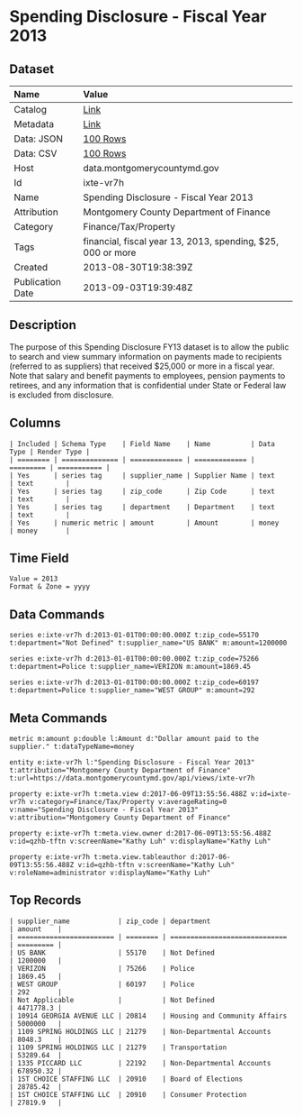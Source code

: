 # Spending Disclosure - Fiscal Year 2013

## Dataset

| Name | Value |
| :--- | :---- |
| Catalog | [Link](https://catalog.data.gov/dataset/spending-disclosure-fiscal-year-2013-620d4) |
| Metadata | [Link](https://data.montgomerycountymd.gov/api/views/ixte-vr7h) |
| Data: JSON | [100 Rows](https://data.montgomerycountymd.gov/api/views/ixte-vr7h/rows.json?max_rows=100) |
| Data: CSV | [100 Rows](https://data.montgomerycountymd.gov/api/views/ixte-vr7h/rows.csv?max_rows=100) |
| Host | data.montgomerycountymd.gov |
| Id | ixte-vr7h |
| Name | Spending Disclosure - Fiscal Year 2013 |
| Attribution | Montgomery County Department of Finance |
| Category | Finance/Tax/Property |
| Tags | financial, fiscal year 13, 2013, spending, $25, 000 or more |
| Created | 2013-08-30T19:38:39Z |
| Publication Date | 2013-09-03T19:39:48Z |

## Description

The purpose of this Spending Disclosure FY13 dataset is to allow the public to search and view summary information on payments made to recipients (referred to as suppliers) that received $25,000 or more in a fiscal year. Note that salary and benefit payments to employees, pension payments to retirees, and any information that is confidential under State or Federal law is excluded from disclosure.

## Columns

```ls
| Included | Schema Type    | Field Name    | Name          | Data Type | Render Type |
| ======== | ============== | ============= | ============= | ========= | =========== |
| Yes      | series tag     | supplier_name | Supplier Name | text      | text        |
| Yes      | series tag     | zip_code      | Zip Code      | text      | text        |
| Yes      | series tag     | department    | Department    | text      | text        |
| Yes      | numeric metric | amount        | Amount        | money     | money       |
```

## Time Field

```ls
Value = 2013
Format & Zone = yyyy
```

## Data Commands

```ls
series e:ixte-vr7h d:2013-01-01T00:00:00.000Z t:zip_code=55170 t:department="Not Defined" t:supplier_name="US BANK" m:amount=1200000

series e:ixte-vr7h d:2013-01-01T00:00:00.000Z t:zip_code=75266 t:department=Police t:supplier_name=VERIZON m:amount=1869.45

series e:ixte-vr7h d:2013-01-01T00:00:00.000Z t:zip_code=60197 t:department=Police t:supplier_name="WEST GROUP" m:amount=292
```

## Meta Commands

```ls
metric m:amount p:double l:Amount d:"Dollar amount paid to the supplier." t:dataTypeName=money

entity e:ixte-vr7h l:"Spending Disclosure - Fiscal Year 2013" t:attribution="Montgomery County Department of Finance" t:url=https://data.montgomerycountymd.gov/api/views/ixte-vr7h

property e:ixte-vr7h t:meta.view d:2017-06-09T13:55:56.488Z v:id=ixte-vr7h v:category=Finance/Tax/Property v:averageRating=0 v:name="Spending Disclosure - Fiscal Year 2013" v:attribution="Montgomery County Department of Finance"

property e:ixte-vr7h t:meta.view.owner d:2017-06-09T13:55:56.488Z v:id=qzhb-tftn v:screenName="Kathy Luh" v:displayName="Kathy Luh"

property e:ixte-vr7h t:meta.view.tableauthor d:2017-06-09T13:55:56.488Z v:id=qzhb-tftn v:screenName="Kathy Luh" v:roleName=administrator v:displayName="Kathy Luh"
```

## Top Records

```ls
| supplier_name            | zip_code | department                    | amount    | 
| ======================== | ======== | ============================= | ========= | 
| US BANK                  | 55170    | Not Defined                   | 1200000   | 
| VERIZON                  | 75266    | Police                        | 1869.45   | 
| WEST GROUP               | 60197    | Police                        | 292       | 
| Not Applicable           |          | Not Defined                   | 4471778.3 | 
| 10914 GEORGIA AVENUE LLC | 20814    | Housing and Community Affairs | 5000000   | 
| 1109 SPRING HOLDINGS LLC | 21279    | Non-Departmental Accounts     | 8048.3    | 
| 1109 SPRING HOLDINGS LLC | 21279    | Transportation                | 53289.64  | 
| 1335 PICCARD LLC         | 22192    | Non-Departmental Accounts     | 678950.32 | 
| 1ST CHOICE STAFFING LLC  | 20910    | Board of Elections            | 28785.42  | 
| 1ST CHOICE STAFFING LLC  | 20910    | Consumer Protection           | 27819.9   | 
```
